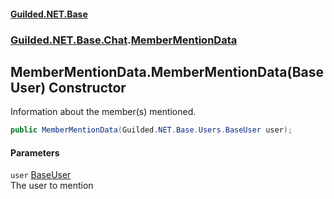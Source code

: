 #### [Guilded.NET.Base](Guilded_NET_Base.md 'Guilded.NET.Base')
### [Guilded.NET.Base.Chat](Guilded_NET_Base.md#Guilded_NET_Base_Chat 'Guilded.NET.Base.Chat').[MemberMentionData](MemberMentionData.md 'Guilded.NET.Base.Chat.MemberMentionData')
## MemberMentionData.MemberMentionData(BaseUser) Constructor
Information about the member(s) mentioned.  
```csharp
public MemberMentionData(Guilded.NET.Base.Users.BaseUser user);
```
#### Parameters
<a name='Guilded_NET_Base_Chat_MemberMentionData_MemberMentionData(Guilded_NET_Base_Users_BaseUser)_user'></a>
`user` [BaseUser](BaseUser.md 'Guilded.NET.Base.Users.BaseUser')  
The user to mention
  
